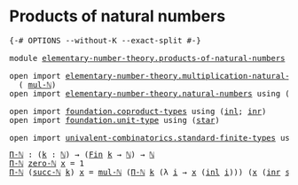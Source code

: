 # Products of natural numbers

<pre class="Agda"><a id="40" class="Symbol">{-#</a> <a id="44" class="Keyword">OPTIONS</a> <a id="52" class="Pragma">--without-K</a> <a id="64" class="Pragma">--exact-split</a> <a id="78" class="Symbol">#-}</a>

<a id="83" class="Keyword">module</a> <a id="90" href="elementary-number-theory.products-of-natural-numbers.html" class="Module">elementary-number-theory.products-of-natural-numbers</a> <a id="143" class="Keyword">where</a>

<a id="150" class="Keyword">open</a> <a id="155" class="Keyword">import</a> <a id="162" href="elementary-number-theory.multiplication-natural-numbers.html" class="Module">elementary-number-theory.multiplication-natural-numbers</a> <a id="218" class="Keyword">using</a>
  <a id="226" class="Symbol">(</a> <a id="228" href="elementary-number-theory.multiplication-natural-numbers.html#1354" class="Function">mul-ℕ</a><a id="233" class="Symbol">)</a>
<a id="235" class="Keyword">open</a> <a id="240" class="Keyword">import</a> <a id="247" href="elementary-number-theory.natural-numbers.html" class="Module">elementary-number-theory.natural-numbers</a> <a id="288" class="Keyword">using</a> <a id="294" class="Symbol">(</a><a id="295" href="elementary-number-theory.natural-numbers.html#1444" class="Datatype">ℕ</a><a id="296" class="Symbol">;</a> <a id="298" href="elementary-number-theory.natural-numbers.html#1465" class="InductiveConstructor">zero-ℕ</a><a id="304" class="Symbol">;</a> <a id="306" href="elementary-number-theory.natural-numbers.html#1478" class="InductiveConstructor">succ-ℕ</a><a id="312" class="Symbol">)</a>

<a id="315" class="Keyword">open</a> <a id="320" class="Keyword">import</a> <a id="327" href="foundation.coproduct-types.html" class="Module">foundation.coproduct-types</a> <a id="354" class="Keyword">using</a> <a id="360" class="Symbol">(</a><a id="361" href="foundation.coproduct-types.html#1239" class="InductiveConstructor">inl</a><a id="364" class="Symbol">;</a> <a id="366" href="foundation.coproduct-types.html#1262" class="InductiveConstructor">inr</a><a id="369" class="Symbol">)</a>
<a id="371" class="Keyword">open</a> <a id="376" class="Keyword">import</a> <a id="383" href="foundation.unit-type.html" class="Module">foundation.unit-type</a> <a id="404" class="Keyword">using</a> <a id="410" class="Symbol">(</a><a id="411" href="foundation.unit-type.html#999" class="InductiveConstructor">star</a><a id="415" class="Symbol">)</a>

<a id="418" class="Keyword">open</a> <a id="423" class="Keyword">import</a> <a id="430" href="univalent-combinatorics.standard-finite-types.html" class="Module">univalent-combinatorics.standard-finite-types</a> <a id="476" class="Keyword">using</a> <a id="482" class="Symbol">(</a><a id="483" href="univalent-combinatorics.standard-finite-types.html#2149" class="Function">Fin</a><a id="486" class="Symbol">)</a>
</pre>
<pre class="Agda"><a id="Π-ℕ"></a><a id="501" href="elementary-number-theory.products-of-natural-numbers.html#501" class="Function">Π-ℕ</a> <a id="505" class="Symbol">:</a> <a id="507" class="Symbol">(</a><a id="508" href="elementary-number-theory.products-of-natural-numbers.html#508" class="Bound">k</a> <a id="510" class="Symbol">:</a> <a id="512" href="elementary-number-theory.natural-numbers.html#1444" class="Datatype">ℕ</a><a id="513" class="Symbol">)</a> <a id="515" class="Symbol">→</a> <a id="517" class="Symbol">(</a><a id="518" href="univalent-combinatorics.standard-finite-types.html#2149" class="Function">Fin</a> <a id="522" href="elementary-number-theory.products-of-natural-numbers.html#508" class="Bound">k</a> <a id="524" class="Symbol">→</a> <a id="526" href="elementary-number-theory.natural-numbers.html#1444" class="Datatype">ℕ</a><a id="527" class="Symbol">)</a> <a id="529" class="Symbol">→</a> <a id="531" href="elementary-number-theory.natural-numbers.html#1444" class="Datatype">ℕ</a>
<a id="533" href="elementary-number-theory.products-of-natural-numbers.html#501" class="Function">Π-ℕ</a> <a id="537" href="elementary-number-theory.natural-numbers.html#1465" class="InductiveConstructor">zero-ℕ</a> <a id="544" href="elementary-number-theory.products-of-natural-numbers.html#544" class="Bound">x</a> <a id="546" class="Symbol">=</a> <a id="548" class="Number">1</a>
<a id="550" href="elementary-number-theory.products-of-natural-numbers.html#501" class="Function">Π-ℕ</a> <a id="554" class="Symbol">(</a><a id="555" href="elementary-number-theory.natural-numbers.html#1478" class="InductiveConstructor">succ-ℕ</a> <a id="562" href="elementary-number-theory.products-of-natural-numbers.html#562" class="Bound">k</a><a id="563" class="Symbol">)</a> <a id="565" href="elementary-number-theory.products-of-natural-numbers.html#565" class="Bound">x</a> <a id="567" class="Symbol">=</a> <a id="569" href="elementary-number-theory.multiplication-natural-numbers.html#1354" class="Function">mul-ℕ</a> <a id="575" class="Symbol">(</a><a id="576" href="elementary-number-theory.products-of-natural-numbers.html#501" class="Function">Π-ℕ</a> <a id="580" href="elementary-number-theory.products-of-natural-numbers.html#562" class="Bound">k</a> <a id="582" class="Symbol">(λ</a> <a id="585" href="elementary-number-theory.products-of-natural-numbers.html#585" class="Bound">i</a> <a id="587" class="Symbol">→</a> <a id="589" href="elementary-number-theory.products-of-natural-numbers.html#565" class="Bound">x</a> <a id="591" class="Symbol">(</a><a id="592" href="foundation.coproduct-types.html#1239" class="InductiveConstructor">inl</a> <a id="596" href="elementary-number-theory.products-of-natural-numbers.html#585" class="Bound">i</a><a id="597" class="Symbol">)))</a> <a id="601" class="Symbol">(</a><a id="602" href="elementary-number-theory.products-of-natural-numbers.html#565" class="Bound">x</a> <a id="604" class="Symbol">(</a><a id="605" href="foundation.coproduct-types.html#1262" class="InductiveConstructor">inr</a> <a id="609" href="foundation.unit-type.html#999" class="InductiveConstructor">star</a><a id="613" class="Symbol">))</a>
</pre>